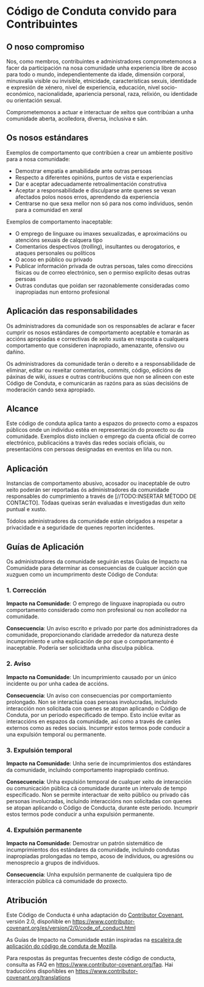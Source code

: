 
# Código de Conduta convido para Contribuintes

## O noso compromiso

Nos, como membros, contribuintes e administradores comprometemonos a facer da participación na nosa comunidade unha experiencia libre de acoso para todo o mundo, independientemente da idade, dimensión corporal, minusvalía visible ou invisible, etnicidade, características sexuis, identidade e expresión de xénero, nivel de experiencia, educación, nivel socio-económico, nacionalidade, apariencia personal, raza, relixión, ou identidade ou orientación sexual.

Comprometemonos a actuar e interactuar de xeitos que contribúan a unha comunidade aberta, acolledora, diversa, inclusiva e sán.

## Os nosos estándares

Exemplos de comportamento que contribúen a crear un ambiente positivo para a nosa comunidade:

* Demostrar empatía e amabilidade ante outras persoas
* Respecto a diferentes opinións, puntos de vista e experiencias
* Dar e aceptar adecuadamente retroalimentación construtiva
* Aceptar a responsabilidade e disculparse ante quenes se vexan afectados polos nosos erros, aprendendo da experiencia
* Centrarse no que sexa mellor non só para nos como individuos, senón para a comunidad en xeral

Exemplos de comportamento inaceptable:

* O emprego de linguaxe ou imaxes sexualizadas, e aproximacións ou atencións sexuais de calquera tipo
* Comentarios despectivos (_trolling_), insultantes ou derogatorios, e ataques personales ou políticos
* O acoso en público ou privado
* Publicar información privada de outras persoas, tales como direccións físicas ou de correo electrónico, sen o permiso explícito desas outras persoas
* Outras condutas que poidan ser razonablemente consideradas como inapropiadas nun entorno profesional

## Aplicación das responsabilidades

Os administradores da comunidade son os responsables de aclarar e facer cumprir os nosos estándares de comportamento aceptable e tomarán as accións apropiadas e correctivas de xeito xusta en resposta a cualquera comportamento que consideren inapropiado, amenazante, ofensivo ou dañino.

Os administradores da comunidade terán o dereito e a responsabilidade de eliminar, editar ou rexeitar comentarios, _commits_, código, edicións de páxinas de wiki, _issues_ e outras contribucións que non se alineen con este Código de Conduta, e comunicarán as razóns para as súas decisións de moderación cando sexa apropiado.

## Alcance

Este código de conduta aplica tanto a espazos do proxecto como a espazos públicos onde un individuo estéa en representación do proxecto ou da comunidade. Exemplos disto inclúen o emprego da cuenta oficial de correo electrónico, publicacións a través das redes sociais oficiais, ou presentacións con persoas designadas en eventos en liña ou non.

## Aplicación

Instancias de comportamento abusivo, acosador ou inaceptable de outro xeito poderán ser reportadas ós administradores da comunidade responsables do cumprimiento a través de [//TODO:INSERTAR MÉTODO DE CONTACTO]. Tódaas queixas serán evaluadas e investigadas dun xeito puntual e xusto.

Tódolos administradores da comunidade están obrigados a respetar a privacidade e a seguridade de quenes reporten incidentes.

## Guías de Aplicación

Os administradores da comunidade seguirán estas Guías de Impacto na Comunidade para determinar as consecuencias de cualquer acción que xuzguen como un incumprimento deste Código de Conduta:

### 1. Corrección

**Impacto na Comunidade**: O emprego de linguaxe inapropiada ou outro comportamento considerado como non profesional ou non acolledor na comunidade.

**Consecuencia**: Un aviso escrito e privado por parte dos administradores da comunidade, proporcionando claridade arrededor da natureza deste incumprimiento e unha explicación de por que o comportamento é inaceptable. Podería ser solicidtada unha disculpa pública.

### 2. Aviso

**Impacto na Comunidade**: Un incumprimiento causado por un único incidente ou por unha cadea de accións.

**Consecuencia**: Un aviso con consecuencias por comportamiento prolongado. Non se interactúa coas persoas involucradas, incluíndo interacción non solicitada con quenes se atopan aplicando o Código de Conduta, por un periodo especificado de tempo. Esto inclúe evitar as interaccións en espazos da comunidade, así como a través de canles externos como as redes sociais. Incumprir estos termos pode conducir a una expulsión temporal ou permanente.

### 3. Expulsión temporal

**Impacto na Comunidade**: Unha serie de incumprimientos dos estándares da comunidade, incluíndo comportamento inapropiado continuo.

**Consecuencia**: Unha expulsión temporal de cualquer xeito de interacción ou comunicación pública cá comunidade durante un intervalo de tempo especificado. Non se permite interactuar de xeito público ou privado cás personas involucradas, incluíndo interaccións non solicitadas con quenes se atopan aplicando o Código de Conducta, durante este periodo. Incumprir estos termos pode conducir a unha expulsión permanente.

### 4. Expulsión permanente

**Impacto na Comunidade**: Demostrar un patrón sistemático de incumprimientos dos estándares da comunidade, incluíndo condutas inapropiadas prolongadas no tempo, acoso de individuos, ou agresións ou menosprecio a grupos de individuos.

**Consecuencia**: Unha expulsión permanente de cualquiera tipo de interacción pública cá comunidade do proxecto.

## Atribución

Este Código de Conducta é unha adaptación do [Contributor Covenant][homepage], versión 2.0,
dispoñible en https://www.contributor-covenant.org/es/version/2/0/code_of_conduct.html

[homepage]: https://www.contributor-covenant.org

As Guías de Impacto na Comunidade están inspiradas na [escaleira de aplicación do código de conduta de Mozilla](https://github.com/mozilla/diversity).

Para respostas ás preguntas frecuentes deste código de conducta, consulta as FAQ en
https://www.contributor-covenant.org/faq. Hai traduccións dispoñibles en https://www.contributor-covenant.org/translations
